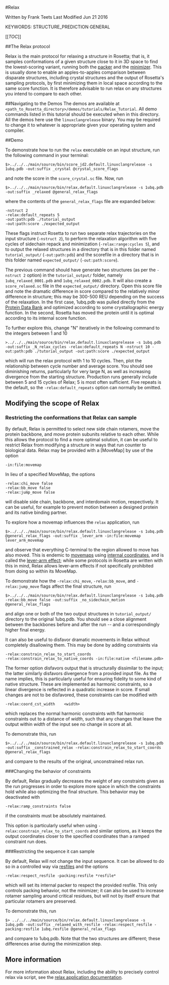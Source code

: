 #Relax

Written by Frank Teets
Last Modified Jun 21 2016

KEYWORDS: STRUCTURE_PREDICTION GENERAL

[[_TOC_]]

##The Relax protocol

Relax is the main protocol for relaxing a structure in Rosetta; that is, it samples conformations of a given structure close to it in 3D space to find the lowest-scoring variant, running both the [packer](Optimizing_Sidechains_The_Packer) and the [minimizer](minimization). This is usually done to enable an apples-to-apples comparison between disparate structures, including crystal structures and the output of Rosetta's sampling protocols, by first minimizing them in local space according to the same score function. It is therefore advisable to run relax on any structures you intend to compare to each other.

##Navigating to the Demos
The demos are available at `<path_to_Rosetta_directory>/demos/tutorials/Relax_Tutorial`. All demo commands listed in this tutorial should be executed when in this directory. All the demos here use the `linuxclangrelease` binary. You may be required to change it to whatever is appropriate given your operating system and compiler.

##Demo

To demonstrate how to run the `relax` executable on an input structure, run the following command in your terminal: 

	$>../../../main/source/bin/score_jd2.default.linuxclangrelease -s 1ubq.pdb -out:suffix _crystal @crystal_score_flags

and note the score in the `score_crystal.sc` file. Now, run

	$>../../../main/source/bin/relax.default.linuxclangrelease -s 1ubq.pdb -out:suffix _relaxed @general_relax_flags

where the contents of the `general_relax_flags` file are expanded below:

```
-nstruct 2
-relax:default_repeats 5
-out:path:pdb ./tutorial_output
-out:path:score ./expected_output
```

These flags instruct Rosetta to run two separate relax trajectories on the input structure (`-nstruct 2`), to perform the relaxation algorithm with five cycles of sidechain repack and minimization (`-relax:range:cycles 5`), and to output the relaxed structures in a directory that is in this folder named `tutorial_output/` (`-out:path:pdb`) and the scorefile in a directory that is in this folder named `expected_output/` (`-out:path:score`).

The previous command should have generate two structures (as per the `-nstruct 2` option) in the `tutorial_output/` folder, namely `1ubq_relaxed_0001.pdb` and `1ubq_relaxed_0002.pdb`. It will also create a `score_relaxed.sc` file in the `expected_output/` directory. Open this score file and note the dramatic difference in score compared to the relatively minor difference in structure; this may be 300-500 REU depending on the success of the relaxation. In the first case, 1ubq.pdb was pulled directly from the [Protein Data Bank](http://www.rcsb.org/pdb/home/home.do) and optimized according to some crystallographic energy function. In the second, Rosetta has moved the protein until it is optimal according to its internal score function.  

To further explore this, change "N" iteratively in the following command to the integers between 1 and 10

	>../../../main/source/bin/relax.default.linuxclangrelease -s 1ubq.pdb -out:suffix _N_relax_cycles -relax:default_repeats N -nstruct 10 -out:path:pdb ./tutorial_output -out:path:score ./expected_output

which will run the relax protocol with 1 to 10 cycles. Then, plot the relationship between cycle number and average score. You should see diminishing returns, particularly for very large N, as well as increasing divergence from the starting structure. Production runs generally include between 5 and 15 cycles of Relax; 5 is most often sufficient. Five repeats is the default, so the `-relax:default_repeats` option can normally be omitted.

## Modifying the scope of Relax

### Restricting the conformations that Relax can sample

By default, Relax is permitted to select new side chain rotamers, move the protein backbone, and move protein subunits relative to each other. While this allows the protocol to find a more optimal solution, it can be useful to restrict Relax from modifying a structure in ways that run counter to biological data. Relax may be provided with a [MoveMap] by use of the option

```
-in:file:movemap
```

In lieu of a specified MoveMap, the options

```
-relax:chi_move false
-relax:bb_move false
-relax:jump_move false
```

will disable side chain, backbone, and interdomain motion, respectively. It can be useful, for example to prevent motion between a designed protein and its native binding partner.

To explore how a movemap influences the `relax` application, run

	$>../../../main/source/bin/relax.default.linuxclangrelease -s 1ubq.pdb @general_relax_flags -out:suffix _lever_arm -in:file:movemap lever_arm_movemap

and observe that everything C-terminal to the region allowed to move has also moved. This is endemic to [movemaps](minimization) using [internal coordinates](Core_Concepts), and is called the [lever-arm effect](Core_Concepts); while some protocols in Rosetta are written with this in mind, Relax allows lever-arm effects if not specifically prohibited from doing so within its MoveMap.

To demonstrate how the `-relax:chi_move`, `-relax:bb_move`, and `-relax:jump_move` flags affect the final structure, run

	$>../../../main/source/bin/relax.default.linuxclangrelease -s 1ubq.pdb -relax:bb_move false -out:suffix _no_sidechain_motion @general_relax_flags

and align one or both of the two output structures in `tutorial_output/` directory to the original 1ubq.pdb. You should see a close alignment between the backbones before and after the run -- and a correspondingly higher final energy.

It can also be useful to disfavor dramatic movements in Relax without completely disallowing them. This may be done by adding constraints via

	-relax:constrain_relax_to_start_coords
	-relax:constrain_relax_to_native_coords -in:file:native <filename.pdb>

The former option disfavors output that is structurally dissimilar to the input; the latter similarly disfavors divergence from a provided input file. As the name implies, this is particularly useful for ensuring fidelity to some kind of native structure. These are implemented as harmonic constraints, so a linear divergence is reflected in a quadratic increase in score. If small changes are not to be disfavored, these constraints can be modified with 

	-relax:coord_cst_width    <width> 

which replaces the normal harmonic constraints with flat harmonic constraints out to a distance of *width*, such that any changes that leave the output within *width* of the input see no change in score at all.

To demonstrate this, run

	$>../../../main/source/bin/relax.default.linuxclangrelease -s 1ubq.pdb -out:suffix _constrained_relax -relax:constrain_relax_to_start_coords @general_relax_flags 

and compare to the results of the original, unconstrained relax run.

###Changing the behavior of constraints

By default, Relax gradually decreases the weight of any constraints given as the run progresses in order to explore more space in which the constraints hold while also optimizing the final structure. This behavior may be deactivated with

	-relax:ramp_constraints false

if the constraints must be absolutely maintained. 

This option is particularly useful when using `-relax:constrain_relax_to_start_coords` and similar options, as it keeps the output coordinates closer to the specified coordinates than a ramped constraint run does.

###Restricting the sequence it can sample

By default, Relax will not change the input sequence. It can be allowed to do so in a controlled way via [resfiles](Optimizing_Sidechains_The_Packer) and the options

	-relax:respect_resfile -packing:resfile *resfile*

which will set its internal packer to respect the provided resfile. This only controls packing behavior, not the minimizer; it can also be used to increase rotamer sampling around critical residues, but will not by itself ensure that particular rotamers are preserved.

To demonstrate this, run 

	$> ../../../main/source/bin/relax.default.linuxclangrelease -s 1ubq.pdb -out:suffix _relaxed_with_resfile -relax:respect_resfile -packing:resfile 1ubq.resfile @general_relax_flags

and compare to 1ubq.pdb. Note that the two structures are different; these differences arise during the minimization step.

## More information

For more information about Relax, including the ability to precisely control relax via script, see the [relax application documentation](https://www.rosettacommons.org/docs/latest/application_documentation/structure_prediction/relax).

